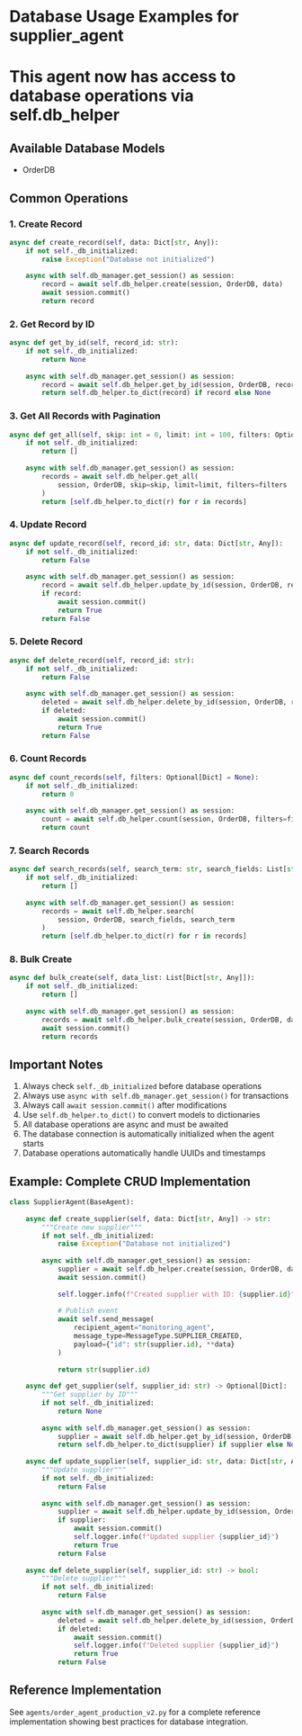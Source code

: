 
# Database Usage Examples for supplier_agent
# This agent now has access to database operations via self.db_helper

## Available Database Models
- OrderDB

## Common Operations

### 1. Create Record
```python
async def create_record(self, data: Dict[str, Any]):
    if not self._db_initialized:
        raise Exception("Database not initialized")
    
    async with self.db_manager.get_session() as session:
        record = await self.db_helper.create(session, OrderDB, data)
        await session.commit()
        return record
```

### 2. Get Record by ID
```python
async def get_by_id(self, record_id: str):
    if not self._db_initialized:
        return None
    
    async with self.db_manager.get_session() as session:
        record = await self.db_helper.get_by_id(session, OrderDB, record_id)
        return self.db_helper.to_dict(record) if record else None
```

### 3. Get All Records with Pagination
```python
async def get_all(self, skip: int = 0, limit: int = 100, filters: Optional[Dict] = None):
    if not self._db_initialized:
        return []
    
    async with self.db_manager.get_session() as session:
        records = await self.db_helper.get_all(
            session, OrderDB, skip=skip, limit=limit, filters=filters
        )
        return [self.db_helper.to_dict(r) for r in records]
```

### 4. Update Record
```python
async def update_record(self, record_id: str, data: Dict[str, Any]):
    if not self._db_initialized:
        return False
    
    async with self.db_manager.get_session() as session:
        record = await self.db_helper.update_by_id(session, OrderDB, record_id, data)
        if record:
            await session.commit()
            return True
        return False
```

### 5. Delete Record
```python
async def delete_record(self, record_id: str):
    if not self._db_initialized:
        return False
    
    async with self.db_manager.get_session() as session:
        deleted = await self.db_helper.delete_by_id(session, OrderDB, record_id)
        if deleted:
            await session.commit()
            return True
        return False
```

### 6. Count Records
```python
async def count_records(self, filters: Optional[Dict] = None):
    if not self._db_initialized:
        return 0
    
    async with self.db_manager.get_session() as session:
        count = await self.db_helper.count(session, OrderDB, filters=filters)
        return count
```

### 7. Search Records
```python
async def search_records(self, search_term: str, search_fields: List[str]):
    if not self._db_initialized:
        return []
    
    async with self.db_manager.get_session() as session:
        records = await self.db_helper.search(
            session, OrderDB, search_fields, search_term
        )
        return [self.db_helper.to_dict(r) for r in records]
```

### 8. Bulk Create
```python
async def bulk_create(self, data_list: List[Dict[str, Any]]):
    if not self._db_initialized:
        return []
    
    async with self.db_manager.get_session() as session:
        records = await self.db_helper.bulk_create(session, OrderDB, data_list)
        await session.commit()
        return records
```

## Important Notes

1. Always check `self._db_initialized` before database operations
2. Always use `async with self.db_manager.get_session()` for transactions
3. Always call `await session.commit()` after modifications
4. Use `self.db_helper.to_dict()` to convert models to dictionaries
5. All database operations are async and must be awaited
6. The database connection is automatically initialized when the agent starts
7. Database operations automatically handle UUIDs and timestamps

## Example: Complete CRUD Implementation

```python
class SupplierAgent(BaseAgent):
    
    async def create_supplier(self, data: Dict[str, Any]) -> str:
        """Create new supplier"""
        if not self._db_initialized:
            raise Exception("Database not initialized")
        
        async with self.db_manager.get_session() as session:
            supplier = await self.db_helper.create(session, OrderDB, data)
            await session.commit()
            
            self.logger.info(f"Created supplier with ID: {supplier.id}")
            
            # Publish event
            await self.send_message(
                recipient_agent="monitoring_agent",
                message_type=MessageType.SUPPLIER_CREATED,
                payload={"id": str(supplier.id), **data}
            )
            
            return str(supplier.id)
    
    async def get_supplier(self, supplier_id: str) -> Optional[Dict]:
        """Get supplier by ID"""
        if not self._db_initialized:
            return None
        
        async with self.db_manager.get_session() as session:
            supplier = await self.db_helper.get_by_id(session, OrderDB, supplier_id)
            return self.db_helper.to_dict(supplier) if supplier else None
    
    async def update_supplier(self, supplier_id: str, data: Dict[str, Any]) -> bool:
        """Update supplier"""
        if not self._db_initialized:
            return False
        
        async with self.db_manager.get_session() as session:
            supplier = await self.db_helper.update_by_id(session, OrderDB, supplier_id, data)
            if supplier:
                await session.commit()
                self.logger.info(f"Updated supplier {supplier_id}")
                return True
            return False
    
    async def delete_supplier(self, supplier_id: str) -> bool:
        """Delete supplier"""
        if not self._db_initialized:
            return False
        
        async with self.db_manager.get_session() as session:
            deleted = await self.db_helper.delete_by_id(session, OrderDB, supplier_id)
            if deleted:
                await session.commit()
                self.logger.info(f"Deleted supplier {supplier_id}")
                return True
            return False
```

## Reference Implementation

See `agents/order_agent_production_v2.py` for a complete reference implementation
showing best practices for database integration.
